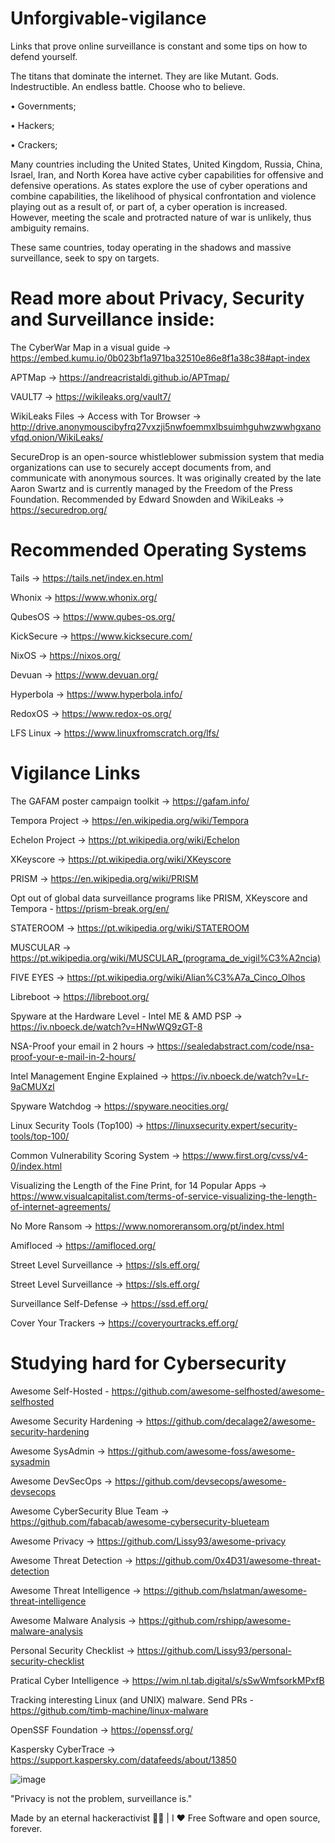 # Unforgivable-vigilance
Links that prove online surveillance is constant and some tips on how to defend yourself. 

The titans that dominate the internet. They are like Mutant. Gods. Indestructible. An endless battle. Choose who to believe.

• Governments;

• Hackers; 

• Crackers;

Many countries including the United States, United Kingdom, Russia, China, Israel, Iran, and North Korea have active cyber capabilities for offensive and defensive operations. As states explore the use of cyber operations and combine capabilities, the likelihood of physical confrontation and violence playing out as a result of, or part of, a cyber operation is increased. However, meeting the scale and protracted nature of war is unlikely, thus ambiguity remains. 

These same countries, today operating in the shadows and massive surveillance, seek to spy on targets.

# Read more about Privacy, Security and Surveillance inside: 

The CyberWar Map in a visual guide -> https://embed.kumu.io/0b023bf1a971ba32510e86e8f1a38c38#apt-index

APTMap -> https://andreacristaldi.github.io/APTmap/

VAULT7 -> https://wikileaks.org/vault7/

WikiLeaks Files -> Access with Tor Browser -> http://drive.anonymouscibyfrq27vxzji5nwfoemmxlbsuimhguhwzwwhgxanovfqd.onion/WikiLeaks/

SecureDrop is an open-source whistleblower submission system that media organizations can use to securely accept documents from, and communicate with anonymous sources. It was originally created by the late Aaron Swartz and is currently managed by the Freedom of the Press Foundation. Recommended by Edward Snowden and WikiLeaks -> https://securedrop.org/

# Recommended Operating Systems

Tails -> https://tails.net/index.en.html

Whonix -> https://www.whonix.org/

QubesOS -> https://www.qubes-os.org/

KickSecure -> https://www.kicksecure.com/

NixOS -> https://nixos.org/

Devuan -> https://www.devuan.org/

Hyperbola -> https://www.hyperbola.info/

RedoxOS -> https://www.redox-os.org/

LFS Linux -> https://www.linuxfromscratch.org/lfs/

# Vigilance Links 

The GAFAM poster campaign toolkit -> https://gafam.info/

Tempora Project -> https://en.wikipedia.org/wiki/Tempora

Echelon Project -> https://pt.wikipedia.org/wiki/Echelon

XKeyscore -> https://pt.wikipedia.org/wiki/XKeyscore

PRISM -> https://en.wikipedia.org/wiki/PRISM

Opt out of global data surveillance programs like PRISM, XKeyscore and Tempora - https://prism-break.org/en/

STATEROOM -> https://pt.wikipedia.org/wiki/STATEROOM

MUSCULAR -> https://pt.wikipedia.org/wiki/MUSCULAR_(programa_de_vigil%C3%A2ncia)

FIVE EYES -> https://pt.wikipedia.org/wiki/Alian%C3%A7a_Cinco_Olhos

Libreboot -> https://libreboot.org/

Spyware at the Hardware Level - Intel ME & AMD PSP -> https://iv.nboeck.de/watch?v=HNwWQ9zGT-8

NSA-Proof your email in 2 hours -> https://sealedabstract.com/code/nsa-proof-your-e-mail-in-2-hours/

Intel Management Engine Explained -> https://iv.nboeck.de/watch?v=Lr-9aCMUXzI

Spyware Watchdog -> https://spyware.neocities.org/

Linux Security Tools (Top100) -> https://linuxsecurity.expert/security-tools/top-100/

Common Vulnerability Scoring System -> https://www.first.org/cvss/v4-0/index.html

Visualizing the Length of the Fine Print, for 14 Popular Apps -> https://www.visualcapitalist.com/terms-of-service-visualizing-the-length-of-internet-agreements/

No More Ransom -> https://www.nomoreransom.org/pt/index.html

Amifloced -> https://amifloced.org/

Street Level Surveillance -> https://sls.eff.org/


Street Level Surveillance -> https://sls.eff.org/

Surveillance Self-Defense -> https://ssd.eff.org/

Cover Your Trackers -> https://coveryourtracks.eff.org/

# Studying hard for Cybersecurity 

Awesome Self-Hosted - https://github.com/awesome-selfhosted/awesome-selfhosted

Awesome Security Hardening -> https://github.com/decalage2/awesome-security-hardening

Awesome SysAdmin -> https://github.com/awesome-foss/awesome-sysadmin

Awesome DevSecOps -> https://github.com/devsecops/awesome-devsecops

Awesome CyberSecurity Blue Team -> https://github.com/fabacab/awesome-cybersecurity-blueteam

Awesome Privacy -> https://github.com/Lissy93/awesome-privacy

Awesome Threat Detection -> https://github.com/0x4D31/awesome-threat-detection

Awesome Threat Intelligence -> https://github.com/hslatman/awesome-threat-intelligence
 
Awesome Malware Analysis -> https://github.com/rshipp/awesome-malware-analysis

Personal Security Checklist -> https://github.com/Lissy93/personal-security-checklist

Pratical Cyber Intelligence -> https://wim.nl.tab.digital/s/sSwWmfsorkMPxfB

Tracking interesting Linux (and UNIX) malware. Send PRs - https://github.com/timb-machine/linux-malware

OpenSSF Foundation -> https://openssf.org/

Kaspersky CyberTrace -> https://support.kaspersky.com/datafeeds/about/13850





![image](https://github.com/stnert/Unforgivable-vigilance/assets/48295298/3f10ea75-39bd-4e97-a4f2-43ffceee7dca)

"Privacy is not the problem, surveillance is."

Made by an eternal hackeractivist 🕵️‍♂️ | I ❤️ Free Software and open source, forever. 


